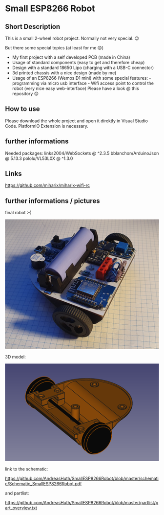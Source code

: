 # Small ESP8266 Robot
## Short Description
This is a small 2-wheel robot project. Normally not very special. 😉
 
But there some special topics (at least for me 😊)
- My first project with a self developed PCB (made in China)
- Usage of standard components (easy to get and therefore cheap)
- Design with a standard 18650 Lipo (charging with a USB-C connector)
- 3d printed chassis with a nice design (made by me)
- Usage of an ESP8266 (Wemos D1 mini) with some special features:
        - programming via micro usb interface
        - Wifi access point to control the robot (very nice easy web-interface)
                Please have a look @ this repository 😊


## How to use
Please download the whole project and open it direktly in Visual Studio Code. 
PlatformIO Extension is necessary.

## further informations
Needed packages:
	links2004/WebSockets @ ^2.3.5
	bblanchon/ArduinoJson @ 5.13.3
	pololu/VL53L0X @ ^1.3.0

## Links

https://github.com/miharix/miharix-wifi-rc


## further informations / pictures

final robot :-) 

![](https://github.com/AndreasHuth/SmallESP8266Robot/blob/master/pics/picture1.jpg)

3D model: 

![](https://github.com/AndreasHuth/SmallESP8266Robot/blob/master/3D_files/smallESP8266Robot_3D_pic1.png)

link to the schematic:

https://github.com/AndreasHuth/SmallESP8266Robot/blob/master/schematic/Schematic_SmallESP8266Robot.pdf

and partlist:

https://github.com/AndreasHuth/SmallESP8266Robot/blob/master/partlist/part_overview.txt


